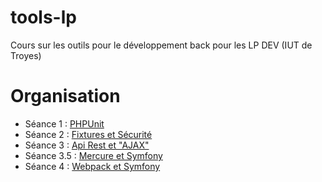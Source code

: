 # tools-lp
Cours sur les outils pour le développement back pour les LP DEV (IUT de Troyes)

# Organisation

* Séance 1 : [PHPUnit](phpunit.md)
* Séance 2 : [Fixtures et Sécurité](fixtures.md)
* Séance 3 : [Api Rest et "AJAX"](api.md)
* Séance 3.5 : [Mercure et Symfony](mercure.md)
* Séance 4 : [Webpack et Symfony](webpack.md)
